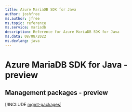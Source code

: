 ```yaml
---
title: Azure MariaDB SDK for Java
author: joshfree
ms.author: jfree
ms.topic: reference
ms.service: mariadb
description: Reference for Azure MariaDB SDK for Java
ms.data: 08/08/2022
ms.devlang: java
---
```

# Azure MariaDB SDK for Java - preview

## Management packages - preview
[!INCLUDE [mgmt-packages](mariadb-mgmt-index.md)]